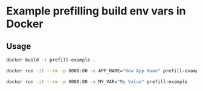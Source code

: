 # Example prefilling build env vars in Docker

## Usage

```sh
docker build -t prefill-example .

docker run -it --rm -p 8080:80 -e APP_NAME="New App Name" prefill-example

docker run -it --rm -p 8080:80 -e MY_VAR="My Value" prefill-example
```
